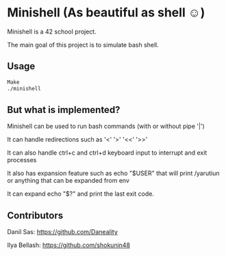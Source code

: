 # Minishell (As beautiful as shell ☺️)

Minishell is a 42 school project. 

The main goal of this project is to simulate bash shell.

## Usage

```bash
Make
./minishell
```

## But what is implemented?
Minishell can be used to run bash commands (with or without pipe '|')

It can handle redirections such as '<'  '>'  '<<'  '>>'

It can also handle ctrl+c and ctrl+d keyboard input to interrupt and exit processes

It also has expansion feature such as echo "$USER" that will print /yarutiun or anything that can be expanded from env

It can expand echo "$?" and print the last exit code.


## Contributors
Danil Sas:
https://github.com/Daneality

Ilya Bellash:
https://github.com/shokunin48
